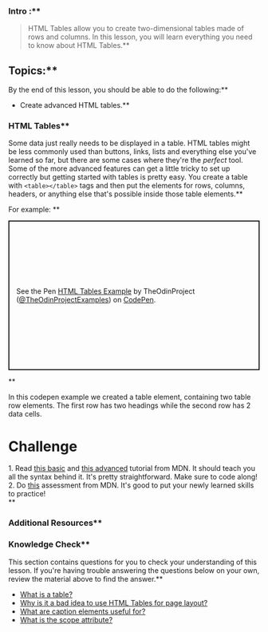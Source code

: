 ### Intro :**



>HTML Tables allow you to create two-dimensional tables made of rows and columns. In this lesson, you will learn everything you need to know about HTML Tables.**


## Topics:**


By the end of this lesson, you should be able to do the following:**


- Create advanced HTML tables.**


### HTML Tables**


Some data just really needs to be displayed in a table. HTML tables might be less commonly used than buttons, links, lists and everything else you've learned so far, but there are some cases where they're the _perfect_ tool. Some of the more advanced features can get a little tricky to set up correctly but getting started with tables is pretty easy. You create a table with `<table></table>` tags and then put the elements for rows, columns, headers, or anything else that's possible inside those table elements.**


For example: **


<p class="codepen" data-height="300" data-theme-id="dark" data-default-tab="css,result" data-slug-hash="JjrYEqX" data-editable="true" data-user="TheOdinProjectExamples" style="height: 300px; box-sizing: border-box; display: flex; align-items: center; justify-content: center; border: 2px solid; margin: 1em 0; padding: 1em;">
  <span>See the Pen <a href="https://codepen.io/TheOdinProjectExamples/pen/JjrYEqX">
  HTML Tables Example</a> by TheOdinProject (<a href="https://codepen.io/TheOdinProjectExamples">@TheOdinProjectExamples</a>)
  on <a href="https://codepen.io">CodePen</a>.</span>
</p>
<script async src="https://cpwebassets.codepen.io/assets/embed/ei.js"></script>**


In this codepen example we created a table element, containing two table row elements. The first row has two headings while the second row has 2 data cells.
# Challenge 
<div class="lesson-content__panel" markdown="1">
1. Read <a href="https://developer.mozilla.org/en-US/docs/Learn/HTML/Tables/Basics">this basic</a> and <a href="https://developer.mozilla.org/en-US/docs/Learn/HTML/Tables/Advanced">this advanced</a> tutorial from MDN. It should teach you all the syntax behind it. It's pretty straightforward. Make sure to code along!
2. Do <a href="https://developer.mozilla.org/en-US/docs/Learn/HTML/Tables/Structuring_planet_data">this</a> assessment from MDN. It's good to put your newly learned skills to practice!
</div>**


### Additional Resources**


### Knowledge Check**


This section contains questions for you to check your understanding of this lesson. If you're having trouble answering the questions below on your own, review the material above to find the answer.**


- <a class="knowledge-check-link" href="https://developer.mozilla.org/en-US/docs/Learn/HTML/Tables/Basics#what_is_a_table_">What is a table?</a>
- <a class="knowledge-check-link" href="https://developer.mozilla.org/en-US/docs/Learn/HTML/Tables/Basics#when_should_you_not_use_html_tables">Why is it a bad idea to use HTML Tables for page layout?</a>
- <a class="knowledge-check-link" href="https://developer.mozilla.org/en-US/docs/Learn/HTML/Tables/Advanced#adding_a_caption_to_your_table_with_caption">What are caption elements useful for?</a>
- <a class="knowledge-check-link" href="https://developer.mozilla.org/en-US/docs/Learn/HTML/Tables/Advanced#the_scope_attribute">What is the scope attribute?</a>
